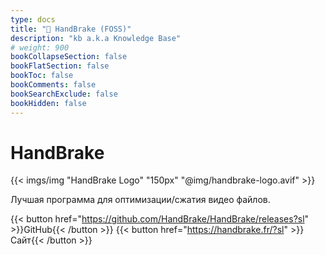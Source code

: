 ```yaml
---
type: docs
title: "🔷 HandBrake (FOSS)"
description: "kb a.k.a Knowledge Base"
# weight: 900
bookCollapseSection: false
bookFlatSection: false
bookToc: false
bookComments: false
bookSearchExclude: false
bookHidden: false
---
```


# HandBrake

{{< imgs/img "HandBrake Logo" "150px" "@img/handbrake-logo.avif" >}}

Лучшая программа для оптимизации/сжатия видео файлов.

{{< button href="https://github.com/HandBrake/HandBrake/releases?sl" >}}GitHub{{< /button >}}
{{< button href="https://handbrake.fr/?sl" >}}Сайт{{< /button >}}
